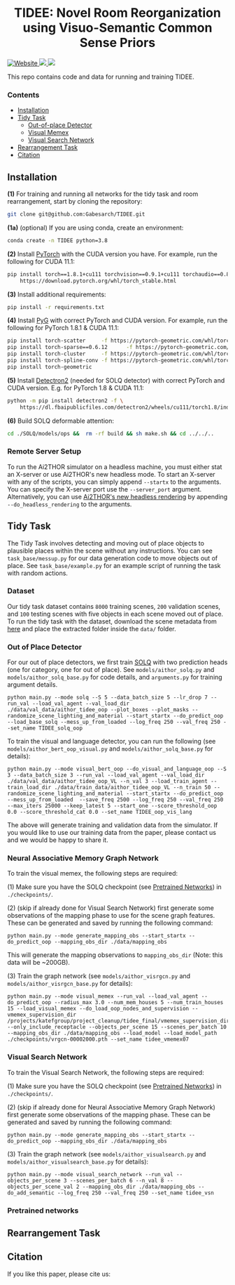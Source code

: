 <h1 align="center">
    TIDEE: Novel Room Reorganization using Visuo-Semantic Common Sense Priors
</h1>

<p align="left">
<!--     <a href="//github.com/allenai/ai2thor-rearrangement/blob/main/LICENSE">
        <!-- ai2thor-rearrangement wasn't identifiable by GitHub (on the day this was added), so using the same one as ai2thor -->
<!--         <img alt="License" src="https://img.shields.io/github/license/allenai/ai2thor.svg?color=blue">
    </a> -->
    <a href="//www.gabesarch.me/" target="_blank">
        <img alt="Website" src="https://img.shields.io/badge/website-TIDEE-orange">
    </a>
<!--     <a href="//github.com/allenai/ai2thor-rearrangement/releases">
        <img alt="GitHub release" src="https://img.shields.io/github/release/allenai/ai2thor-rearrangement.svg">
    </a> -->
    <a href="//arxiv.org/" target="_blank">
        <img src="https://img.shields.io/badge/arXiv-2103.16544-<COLOR>">
    </a>
<!--     <a href="//arxiv.org/abs/2103.16544" target="_blank">
        <img src="https://img.shields.io/badge/venue-CVPR 2021-blue">
    </a> -->
    <a href="//www.gabesarch.me/" target="_blank">
        <img src="https://img.shields.io/badge/video-YouTube-red">
    </a>
<!--     <a href="https://join.slack.com/t/ask-prior/shared_invite/zt-oq4z9u4i-QR3kgpeeTAymEDkNpZmCcg" target="_blank">
        <img src="https://img.shields.io/badge/questions-Ask PRIOR Slack-blue">
    </a> -->
</p>

This repo contains code and data for running and training TIDEE. 

### Contents
<!--
# To create the table of contents, move the [TOC] line outside of this comment
# and then run the below Python block.
[TOC]
import markdown
with open("README.md", "r") as f:
    a = markdown.markdown(f.read(), extensions=["toc"])
    print(a[:a.index("</div>") + 6])
-->
<div class="toc">
<ul>
<li><a href="#installation"> Installation </a></li>
<li><a href="#tidy-task"> Tidy Task </a><ul>
<li><a href="#out-of-place-detector"> Out-of-place Detector</a></li>
<li><a href="#visual-memex"> Visual Memex</a></li>
<li><a href="#visual-search-network"> Visual Search Network</a></li>
</ul>
<li><a href="#rearrangement-task"> Rearrangement Task </a></li>
<li><a href="#citation"> Citation </a></li>
</ul>
</div>

## Installation 
**(1)** For training and running all networks for the tidy task and room rearrangement, start by cloning the repository:
```bash
git clone git@github.com:Gabesarch/TIDEE.git
```
**(1a)** (optional) If you are using conda, create an environment: 
```bash
conda create -n TIDEE python=3.8
```

**(2)** Install [PyTorch](https://pytorch.org/get-started/locally/) with the CUDA version you have. For example, run the following for CUDA 11.1: 
```bash
pip install torch==1.8.1+cu111 torchvision==0.9.1+cu111 torchaudio==0.8.1 -f \ 
    https://download.pytorch.org/whl/torch_stable.html
```

**(3)** Install additional requirements: 
```bash
pip install -r requirements.txt
```

**(4)** Install [PyG](https://pytorch-geometric.readthedocs.io/en/latest/notes/installation.html) with correct PyTorch and CUDA version. 
For example, run the following for PyTorch 1.8.1 & CUDA 11.1:
```bash
pip install torch-scatter     -f https://pytorch-geometric.com/whl/torch-1.8.1+cu111.html
pip install torch-sparse==0.6.12      -f https://pytorch-geometric.com/whl/torch-1.8.1+cu111.html
pip install torch-cluster     -f https://pytorch-geometric.com/whl/torch-1.8.1+cu111.html
pip install torch-spline-conv -f https://pytorch-geometric.com/whl/torch-1.8.1+cu111.html
pip install torch-geometric 
```

**(5)** Install [Detectron2](https://detectron2.readthedocs.io/en/latest/tutorials/install.html) (needed for SOLQ detector) with correct PyTorch and CUDA version. 
E.g. for PyTorch 1.8 & CUDA 11.1:
```bash
python -m pip install detectron2 -f \
    https://dl.fbaipublicfiles.com/detectron2/wheels/cu111/torch1.8/index.html
```

**(6)** Build SOLQ deformable attention:
```bash
cd ./SOLQ/models/ops &&  rm -rf build && sh make.sh && cd ../../..
```

### Remote Server Setup
To run the Ai2THOR simulator on a headless machine, you must either stat an X-server or use Ai2THOR's new headless mode. 
To start an X-server with any of the scripts, you can simply append `--startx` to the arguments. You can specify the X-server port use the `--server_port` argument.
Alternatively, you can use [Ai2THOR's new headless rendering](https://ai2thor.allenai.org/ithor/documentation/#headless-setup) by appending `--do_headless_rendering` to the arguments. 

## Tidy Task
The Tidy Task involves detecting and moving out of place objects to plausible places within the scene without any instructions. You can see `task_base/messup.py` for our data generation code to move objects out of place. See `task_base/example.py` for an example script of running the task with random actions. 

### Dataset
Our tidy task dataset contains `8000` training scenes, `200` validation scenes, and `100` testing scenes with five objects in each scene moved out of place. To run the tidy task with the dataset, download the scene metadata from [here]() and place the extracted folder inside the `data/` folder.  

### Out of Place Detector
For our out of place detectors, we first train [SOLQ](https://github.com/megvii-research/SOLQ) with two prediction heads (one for category, one for out of place). See `models/aithor_solq.py` and `models/aithor_solq_base.py` for code details, and `arguments.py` for training argument details. 

```
python main.py --mode solq --S 5 --data_batch_size 5 --lr_drop 7 --run_val --load_val_agent --val_load_dir ./data/val_data/aithor_tidee_oop --plot_boxes --plot_masks --randomize_scene_lighting_and_material --start_startx --do_predict_oop --load_base_solq --mess_up_from_loaded --log_freq 250 --val_freq 250 --set_name TIDEE_solq_oop
```

To train the visual and language detector, you can run the following (see `models/aithor_bert_oop_visual.py` and `models/aithor_solq_base.py` for details): 
```
python main.py --mode visual_bert_oop --do_visual_and_language_oop --S 3 --data_batch_size 3 --run_val --load_val_agent --val_load_dir ./data/val_data/aithor_tidee_oop_VL --n_val 3 --load_train_agent --train_load_dir ./data/train_data/aithor_tidee_oop_VL --n_train 50 --randomize_scene_lighting_and_material --start_startx --do_predict_oop --mess_up_from_loaded  --save_freq 2500 --log_freq 250 --val_freq 250 --max_iters 25000 --keep_latest 5 --start_one --score_threshold_oop 0.0 --score_threshold_cat 0.0 --set_name TIDEE_oop_vis_lang
```

The above will generate training and validation data from the simulator. If you would like to use our training data from the paper, please contact us and we would be happy to share it. 

### Neural Associative Memory Graph Network
To train the visual memex, the following steps are required: 

(1) Make sure you have the SOLQ checkpoint (see <a href="#pretrained-networks"> Pretrained Networks</a>) in `./checkpoints/`. 

(2) (skip if already done for Visual Search Network) first generate some observations of the mapping phase to use for the scene graph features. These can be generated and saved by running the following command:
```
python main.py --mode generate_mapping_obs --start_startx --do_predict_oop --mapping_obs_dir ./data/mapping_obs
```
This will generate the mapping observations to `mapping_obs_dir` (Note: this data will be ~200GB). 

(3) Train the graph network (see `models/aithor_visrgcn.py` and `models/aithor_visrgcn_base.py` for details):
```
python main.py --mode visual_memex --run_val --load_val_agent --do_predict_oop --radius_max 3.0 --num_mem_houses 5 --num_train_houses 15 --load_visual_memex --do_load_oop_nodes_and_supervision --vmemex_supervision_dir /projects/katefgroup/project_cleanup/tidee_final/vmemex_supervision_dir --only_include_receptacle --objects_per_scene 15 --scenes_per_batch 10 --mapping_obs_dir ./data/mapping_obs --load_model --load_model_path ./checkpoints/vrgcn-00002000.pth --set_name tidee_vmemex07 
```

### Visual Search Network
To train the Visual Search Network, the following steps are required: 

(1) Make sure you have the SOLQ checkpoint (see <a href="#pretrained-networks"> Pretrained Networks</a>) in `./checkpoints/`. 

(2) (skip if already done for Neural Associative Memory Graph Network) first generate some observations of the mapping phase. These can be generated and saved by running the following command:
```
python main.py --mode generate_mapping_obs --start_startx --do_predict_oop --mapping_obs_dir ./data/mapping_obs
```

(3) Train the graph network (see `models/aithor_visualsearch.py` and `models/aithor_visualsearch_base.py` for details):
```
python main.py --mode visual_search_network --run_val --objects_per_scene 3 --scenes_per_batch 6 --n_val 8 --objects_per_scene_val 2 --mapping_obs_dir ./data/mapping_obs --do_add_semantic --log_freq 250 --val_freq 250 --set_name tidee_vsn
```

### Pretrained networks

## Rearrangement Task

## Citation
If you like this paper, please cite us:
```
```

